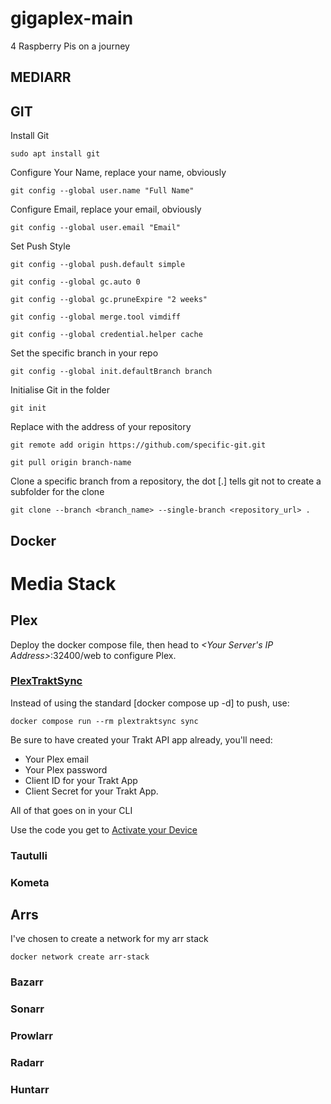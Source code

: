 # gigaplex-main
4 Raspberry Pis on a journey

## MEDIARR

## GIT
Install Git
```
sudo apt install git
```

Configure Your Name, replace your name, obviously
```
git config --global user.name "Full Name"
```
Configure Email, replace your email, obviously
```
git config --global user.email "Email"
```
Set Push Style
```
git config --global push.default simple
```
```
git config --global gc.auto 0
```
```
git config --global gc.pruneExpire "2 weeks"
```
```
git config --global merge.tool vimdiff
```
```
git config --global credential.helper cache
```
Set the specific branch in your repo
```
git config --global init.defaultBranch branch
```
Initialise Git in the folder
```
git init
```

Replace with the address of your repository
```
git remote add origin https://github.com/specific-git.git
```

```
git pull origin branch-name
```

Clone a specific branch from a repository, the dot [.] tells git not to create a subfolder for the clone
```
git clone --branch <branch_name> --single-branch <repository_url> .
```

## Docker


# Media Stack

## Plex
Deploy the docker compose file, then head to *<Your Server's IP Address>*:32400/web to configure Plex.

### [PlexTraktSync](https://github.com/Taxel/PlexTraktSync)

Instead of using the standard [docker compose up -d] to push, use:

```docker
docker compose run --rm plextraktsync sync
```
Be sure to have created your Trakt API app already, you'll need:
* Your Plex email
* Your Plex password
* Client ID for your Trakt App
* Client Secret for your Trakt App. 

All of that goes on in your CLI

Use the code you get to [Activate your Device](https://github.com/Taxel/PlexTraktSync)

### Tautulli

### Kometa

## Arrs
I've chosen to create a network for my arr stack
```docker
docker network create arr-stack
```
### Bazarr
### Sonarr
### Prowlarr
### Radarr
### Huntarr